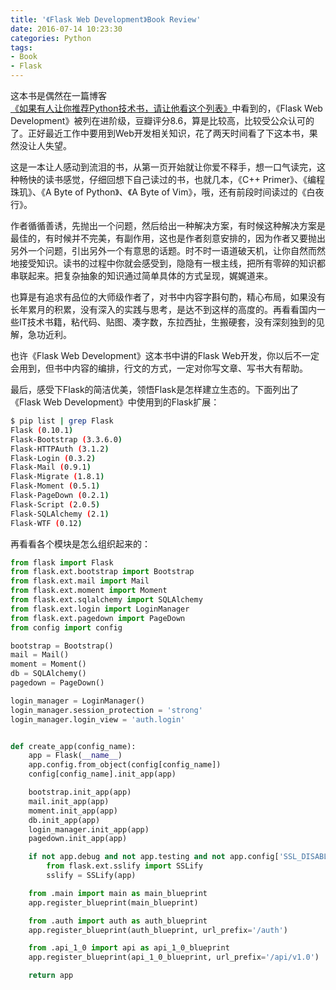 ```yaml
---
title: '《Flask Web Development》Book Review'
date: 2016-07-14 10:23:30
categories: Python
tags:
- Book
- Flask
---
```


这本书是偶然在一篇博客[《如果有人让你推荐Python技术书，请让他看这个列表》](http://python.jobbole.com/85620/)中看到的，《Flask Web Development》被列在进阶级，豆瓣评分8.6，算是比较高，比较受公众认可的了。正好最近工作中要用到Web开发相关知识，花了两天时间看了下这本书，果然没让人失望。

这是一本让人感动到流泪的书，从第一页开始就让你爱不释手，想一口气读完，这种畅快的读书感觉，仔细回想下自己读过的书，也就几本，《C++ Primer》、《编程珠玑》、《A Byte of Python》、《A Byte of Vim》，哦，还有前段时间读过的《白夜行》。

<!-- more -->

作者循循善诱，先抛出一个问题，然后给出一种解决方案，有时候这种解决方案是最佳的，有时候并不完美，有副作用，这也是作者刻意安排的，因为作者又要抛出另外一个问题，引出另外一个有意思的话题。时不时一语道破天机，让你自然而然地接受知识。读书的过程中你就会感受到，隐隐有一根主线，把所有零碎的知识都串联起来。把复杂抽象的知识通过简单具体的方式呈现，娓娓道来。

也算是有追求有品位的大师级作者了，对书中内容字斟句酌，精心布局，如果没有长年累月的积累，没有深入的实践与思考，是达不到这样的高度的。再看看国内一些IT技术书籍，粘代码、贴图、凑字数，东拉西扯，生搬硬套，没有深刻独到的见解，急功近利。

也许《Flask Web Development》这本书中讲的Flask Web开发，你以后不一定会用到，但书中内容的编排，行文的方式，一定对你写文章、写书大有帮助。

最后，感受下Flask的简洁优美，领悟Flask是怎样建立生态的。下面列出了《Flask Web Development》中使用到的Flask扩展：

```sh
$ pip list | grep Flask
Flask (0.10.1)
Flask-Bootstrap (3.3.6.0)
Flask-HTTPAuth (3.1.2)
Flask-Login (0.3.2)
Flask-Mail (0.9.1)
Flask-Migrate (1.8.1)
Flask-Moment (0.5.1)
Flask-PageDown (0.2.1)
Flask-Script (2.0.5)
Flask-SQLAlchemy (2.1)
Flask-WTF (0.12)
```

再看看各个模块是怎么组织起来的：
```python
from flask import Flask
from flask.ext.bootstrap import Bootstrap
from flask.ext.mail import Mail
from flask.ext.moment import Moment
from flask.ext.sqlalchemy import SQLAlchemy
from flask.ext.login import LoginManager
from flask.ext.pagedown import PageDown
from config import config

bootstrap = Bootstrap()
mail = Mail()
moment = Moment()
db = SQLAlchemy()
pagedown = PageDown()

login_manager = LoginManager()
login_manager.session_protection = 'strong'
login_manager.login_view = 'auth.login'


def create_app(config_name):
    app = Flask(__name__)
    app.config.from_object(config[config_name])
    config[config_name].init_app(app)

    bootstrap.init_app(app)
    mail.init_app(app)
    moment.init_app(app)
    db.init_app(app)
    login_manager.init_app(app)
    pagedown.init_app(app)

    if not app.debug and not app.testing and not app.config['SSL_DISABLE']:
        from flask.ext.sslify import SSLify
        sslify = SSLify(app)

    from .main import main as main_blueprint
    app.register_blueprint(main_blueprint)

    from .auth import auth as auth_blueprint
    app.register_blueprint(auth_blueprint, url_prefix='/auth')

    from .api_1_0 import api as api_1_0_blueprint
    app.register_blueprint(api_1_0_blueprint, url_prefix='/api/v1.0')

    return app  
```
